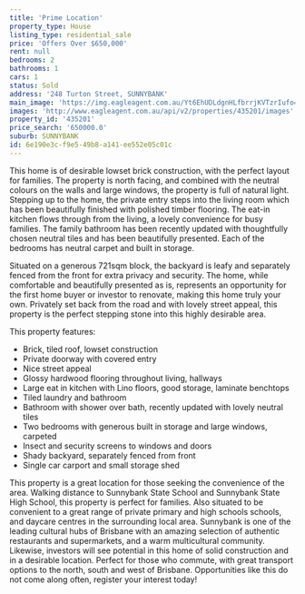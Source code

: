 ```yaml
---
title: 'Prime Location'
property_type: House
listing_type: residential_sale
price: 'Offers Over $650,000'
rent: null
bedrooms: 2
bathrooms: 1
cars: 1
status: Sold
address: '248 Turton Street, SUNNYBANK'
main_image: 'https://img.eagleagent.com.au/Yt6EhUDLdgnHLfbrrjKVTzrIufo=/1280x854/smart/https://s3-us-west-2.amazonaws.com/eagleagent-orig/images/6821664/127322982-image-M.jpg'
images: 'http://www.eagleagent.com.au/api/v2/properties/435201/images'
property_id: '435201'
price_search: '650000.0'
suburb: SUNNYBANK
id: 6e190e3c-f9e5-49b8-a141-ee552e05c01c
---
```

This home is of desirable lowset brick construction, with the perfect layout for families. The property is north facing, and combined with the neutral colours on the walls and large windows, the property is full of natural light. Stepping up to the home, the private entry steps into the living room which has been beautifully finished with polished timber flooring. The eat-in kitchen flows through from the living, a lovely convenience for busy families. The family bathroom has been recently updated with thoughtfully chosen neutral tiles and has been beautifully presented. Each of the bedrooms has neutral carpet and built in storage.

Situated on a generous 721sqm block, the backyard is leafy and separately fenced from the front for extra privacy and security. The home, while comfortable and beautifully presented as is, represents an opportunity for the first home buyer or investor to renovate, making this home truly your own. Privately set back from the road and with lovely street appeal, this property is the perfect stepping stone into this highly desirable area.

This property features:

*  Brick, tiled roof, lowset construction
*  Private doorway with covered entry
*  Nice street appeal
*  Glossy hardwood flooring throughout living, hallways
*  Large eat in kitchen with Lino floors, good storage, laminate benchtops
*  Tiled laundry and bathroom
*  Bathroom with shower over bath, recently updated with lovely neutral tiles
*  Two bedrooms with generous built in storage and large windows, carpeted
*  Insect and security screens to windows and doors
*  Shady backyard, separately fenced from front
*  Single car carport and small storage shed

This property is a great location for those seeking the convenience of the area. Walking distance to Sunnybank State School and Sunnybank State High School, this property is perfect for families. Also situated to be convenient to a great range of private primary and high schools schools, and daycare centres in the surrounding local area. Sunnybank is one of the leading cultural hubs of Brisbane with an amazing selection of authentic restaurants and supermarkets, and a warm multicultural community. Likewise, investors will see potential in this home of solid construction and in a desirable location. Perfect for those who commute, with great transport options to the north, south and west of Brisbane. Opportunities like this do not come along often, register your interest today!